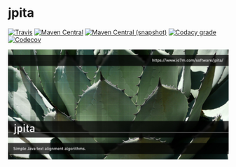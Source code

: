 jpita
===

[![Travis](https://img.shields.io/travis/io7m/jpita.png?style=flat-square)](https://travis-ci.org/io7m/jpita)
[![Maven Central](https://img.shields.io/maven-central/v/com.io7m.jpita/com.io7m.jpita.png?style=flat-square)](http://search.maven.org/#search%7Cga%7C1%7Cg%3A%22com.io7m.jpita%22)
[![Maven Central (snapshot)](https://img.shields.io/nexus/s/https/oss.sonatype.org/com.io7m.jpita/com.io7m.jpita.svg?style=flat-square)](https://oss.sonatype.org/content/repositories/snapshots/com/io7m/jpita/)
[![Codacy grade](https://img.shields.io/codacy/grade/d2f5203fef504ba59b53da939799bfa6.png?style=flat-square)](https://www.codacy.com/app/github_79/jpita)
[![Codecov](https://img.shields.io/codecov/c/github/io7m/jpita.png?style=flat-square)](https://codecov.io/gh/io7m/jpita)

![jpita](./src/site/resources/jpita.jpg?raw=true)

